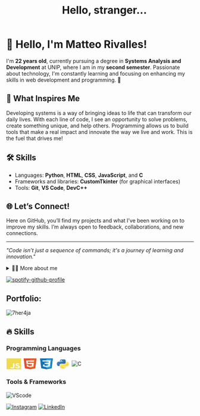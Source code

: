 <!--título-->
<div id="user-content-toc">
  <ul align="center">
    <summary><h1 style="display: inline-block">Hello, stranger...</h1></summary>
</div>

<!-- Presentation -->
<p>
  
# 👋 Hello, I'm Matteo Rivalles!

I'm **22 years old**, currently pursuing a degree in **Systems Analysis and Development** at UNIP, where I am in my **second semester**. Passionate about technology, I'm constantly learning and focusing on enhancing my skills in web development and programming. 🌱

## 🚀 What Inspires Me

Developing systems is a way of bringing ideas to life that can transform our daily lives. With each line of code, I see an opportunity to solve problems, create something unique, and help others. Programming allows us to build tools that make a real impact and innovate the way we live and work. This is the fuel that drives me!

## 🛠️ Skills
- Languages: **Python**, **HTML**, **CSS**, **JavaScript**, and **C**
- Frameworks and libraries: **CustomTkinter** (for graphical interfaces)
- Tools: **Git**, **VS Code**, **DevC++**

## 🌐 Let’s Connect!

Here on GitHub, you’ll find my projects and what I’ve been working on to improve my skills. I’m always open to feedback, collaborations, and new connections.

---

_"Code isn’t just a sequence of commands; it's a journey of learning and innovation."_

</p>

<!-- Dropdown -->
<details>
  <summary>👨‍💻 More about me</summary>

## ⚡ Interests and Perspective

I currently live in **Brazil**, where I study **Systems Analysis and Development**. I am fluent in **English** and have experience with **Python**, **HTML**, **CSS**, **JavaScript**, **C**, and **data analysis**. 

I am an enthusiastic programming student, always motivated to create automations and solutions that optimize daily tasks. I believe that our personal interests contribute to a refined worldview and enhance problem-solving skills. In my free time, I enjoy **gaming** and have a great interest in **romance**, **horror**, and **science fiction books**. I’m also a fan of **anime** (when time allows!).

---

_"Programming is more than just problem-solving; it's an exercise in innovation and continuous learning."_

 \o/
</details>

[![spotify-github-profile](https://spotify-github-profile.kittinanx.com/api/view?uid=33d0lyg66bnl466ph0mvyg0hs&cover_image=true&theme=default&show_offline=true&background_color=121212&interchange=false&bar_color=53b14f&bar_color_cover=false)](https://spotify-github-profile.kittinanx.com/api/view?uid=33d0lyg66bnl466ph0mvyg0hs&redirect=true)

<!-- Portfolio -->
## Portfolio:

![7her4ja](https://github.com/user-attachments/assets/9f7f0a26-127d-405d-8562-820aaff2654b)



## 🔥 Skills
<!-- Skills: Programming Languages -->
  <div style="flex-basis: 48%;">
    <h3>Programming Languages</h3>
    <img align="center" alt="Js" height="30" width="40" src="https://raw.githubusercontent.com/devicons/devicon/master/icons/javascript/javascript-plain.svg">
    <img align="center" alt="HTML" height="30" width="40" src="https://raw.githubusercontent.com/devicons/devicon/master/icons/html5/html5-original.svg">
    <img align="center" alt="CSS" height="30" width="40" src="https://raw.githubusercontent.com/devicons/devicon/master/icons/css3/css3-original.svg">
    <img align="center" alt="Python" height="30" width="40" src="https://raw.githubusercontent.com/devicons/devicon/master/icons/python/python-original.svg">
    <img align="center" alt="C" height="30" width="40" src="https://cdn.jsdelivr.net/gh/devicons/devicon/icons/c/c-original.svg">
  </div>
  
  <!-- Skills: Tools & Frameworks -->
  <div style="flex-basis: 48%;">
    <h3>Tools & Frameworks</h3>
    <img align="center" alt="VScode" height="30" width="40" src="https://cdn.jsdelivr.net/gh/devicons/devicon/icons/vscode/vscode-original.svg">
  </div>

  <!-- Links -->
[![Instagram](https://img.shields.io/badge/Instagram-E4405F?style=for-the-badge&logo=instagram&logoColor=white)](https://www.instagram.com/mattrivalles/profilecard/?igsh=Y2syMzBjdWVieDFw )
[![LinkedIn](https://img.shields.io/badge/LinkedIn-0077B5?style=for-the-badge&logo=linkedin&logoColor=white)](www.linkedin.com/in/matheus-andrade-835761174)
  
